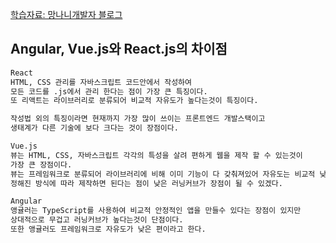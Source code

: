[학습자료: 망나니개발자 블로그](https://mangkyu.tistory.com/15)

## Angular, Vue.js와 React.js의 차이점

```markdown
React
HTML, CSS 관리를 자바스크립트 코드안에서 작성하여
모든 코드를 .js에서 관리 한다는 점이 가장 큰 특징이다.
또 리액트는 라이브러리로 분류되어 비교적 자유도가 높다는것이 특징이다.

작성법 외의 특징이라면 현재까지 가장 많이 쓰이는 프론트엔드 개발스택이고
생태계가 다른 기술에 보다 크다는 것이 장점이다.
```

```markdown
Vue.js
뷰는 HTML, CSS, 자바스크립트 각각의 특성을 살려 편하게 웹을 제작 할 수 있는것이
가장 큰 장점이다.
뷰는 프레임워크로 분류되어 라이브러리에 비해 이미 기능이 다 갖춰져있어 자유도는 비교적 낮지만
정해진 방식에 따라 제작하면 된다는 점이 낮은 러닝커브가 장점이 될 수 있겠다.
```

```markdown
Angular
앵귤러는 TypeScript를 사용하여 비교적 안정적인 앱을 만들수 있다는 장점이 있지만
상대적으로 무겁고 러닝커브가 높다는것이 단점이다.
또한 앵귤러도 프레임워크로 자유도가 낮은 편이라고 한다.
```